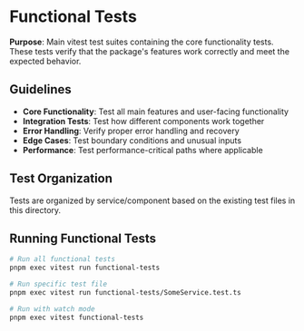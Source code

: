 # Functional Tests

**Purpose**: Main vitest test suites containing the core functionality tests. These tests verify that the package's features work correctly and meet the expected behavior.

## Guidelines

- **Core Functionality**: Test all main features and user-facing functionality
- **Integration Tests**: Test how different components work together
- **Error Handling**: Verify proper error handling and recovery
- **Edge Cases**: Test boundary conditions and unusual inputs
- **Performance**: Test performance-critical paths where applicable

## Test Organization

Tests are organized by service/component based on the existing test files in this directory.

## Running Functional Tests

```bash
# Run all functional tests
pnpm exec vitest run functional-tests

# Run specific test file
pnpm exec vitest run functional-tests/SomeService.test.ts

# Run with watch mode
pnpm exec vitest functional-tests
```



